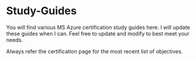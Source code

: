# Study-Guides

You will find various MS Azure certification study guides here. I will update these guides when I can. Feel free to update and modify to best meet your needs. 

Always refer the certification page for the most recent list of objectives. 
